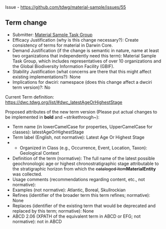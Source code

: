 Issue - https://github.com/tdwg/material-sample/issues/55

## Term change

* Submitter: [Material Sample Task Group](https://www.tdwg.org/community/osr/material-sample/)
* Efficacy Justification (why is this change necessary?): Create consistency of terms for material in Darwin Core.
* Demand Justification (if the change is semantic in nature, name at least two organizations that independently need this term): Material Sample Task Group, which includes representatives of over 10 organizations and the Global Biodiversity Information Facility (GBIF).
* Stability Justification (what concerns are there that this might affect existing implementations?): None
* Implications for dwciri: namespace (does this change affect a dwciri term version)?: No

Current Term definition: https://dwc.tdwg.org/list/#dwc_latestAgeOrHighestStage

Proposed attributes of the new term version (Please put actual changes to be implemented in **bold** and ~strikethrough~):

* Term name (in lowerCamelCase for properties, UpperCamelCase for classes): latestAgeOrHighestStage
* Term label (English, not normative): Latest Age Or Highest Stage
* * Organized in Class (e.g., Occurrence, Event, Location, Taxon): Geological Context
* Definition of the term (normative): The full name of the latest possible geochronologic age or highest chronostratigraphic stage attributable to the stratigraphic horizon from which the ~~cataloged item~~**MaterialEntity** was collected.
* Usage comments (recommendations regarding content, etc., not normative): 
* Examples (not normative): Atlantic, Boreal, Skullrockian
* Refines (identifier of the broader term this term refines; normative): None
* Replaces (identifier of the existing term that would be deprecated and replaced by this term; normative): None
* ABCD 2.06 (XPATH of the equivalent term in ABCD or EFG; not normative): not in ABCD
